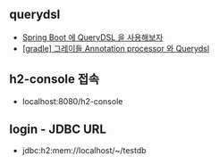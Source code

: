 ## querydsl
- [Spring Boot 에 QueryDSL 을 사용해보자](https://tecoble.techcourse.co.kr/post/2021-08-08-basic-querydsl/)
- [[gradle] 그레이들 Annotation processor 와 Querydsl](http://honeymon.io/tech/2020/07/09/gradle-annotation-processor-with-querydsl.html)

## h2-console 접속
- localhost:8080/h2-console

## login - JDBC URL
- jdbc:h2:mem://localhost/~/testdb
